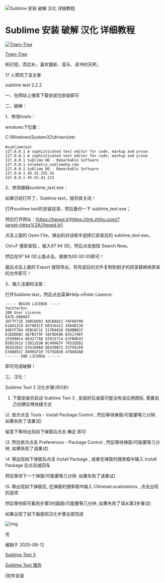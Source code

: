 ![Sublime 安装 破解 汉化 详细教程](https://pic3.zhimg.com/v2-20a8aa04657e88d889e19b89f2b4a3e8_1440w.jpg?source=172ae18b)

# Sublime 安装 破解 汉化 详细教程

[![Town-Tree](https://pic1.zhimg.com/v2-a89c28ae88cf502555bd3d1fb7a537ec_xs.jpg?source=172ae18b)](https://www.zhihu.com/people/luoyang97)

[Town-Tree](https://www.zhihu.com/people/luoyang97)

知已短，而后补。喜欢摄影、音乐、读书的天秤。

17 人赞同了该文章

sublime text 3.2.2

一、在网站上搜索下载安装包安装即可



二、破解：

1、修改hosts：

windows下位置：

C:\Windows\System32\drivers\etc

```text
#sublimetext　
127.0.0.1 A sophisticated text editor for code, markup and prose
127.0.0.1 A sophisticated text editor for code, markup and prose
127.0.0.1 Sublime HQ - Remarkable Software
127.0.0.1 telemetry.sublimehq.com
127.0.0.1 Sublime HQ - Remarkable Software
127.0.0.1 45.55.255.55
127.0.0.1 45.55.41.223
```



2、修改编辑sunlime_text.exe：

如果已经打开了，Sublime text，就将其关闭！

打开sunlime text的安装目录，然后备份一下 sublime_text.exe；

然后打开网址：[https://hexed.it](https://link.zhihu.com/?target=https%3A//hexed.it/)



点击上面的 Open File，弹出的对话框中选择已安装后的 sublime_text.exe。

Ctrl+F 搜索查找 ，输入97 94 0D，然后点击按钮 Search Now。

然后在97 94 0D上面点击，替换为00 00 00即可！

最后点击上面的 Export 按钮导出，将完成后的文件复制到刚才的目录替换掉原来的文件即可！



3、输入注册码注册：

打开Sublime text，然后点击菜单Help->Enter Lisence:

```text
----- BEGIN LICENSE -----
TwitterInc
200 User License
EA7E-890007
1D77F72E 390CDD93 4DCBA022 FAF60790
61AA12C0 A37081C5 D0316412 4584D136
94D7F7D4 95BC8C1C 527DA828 560BB037
D1EDDD8C AE7B379F 50C9D69D B35179EF
2FE898C4 8E4277A8 555CE714 E1FB0E43
D5D52613 C3D12E98 BC49967F 7652EED2
9D2D2E61 67610860 6D338B72 5CF95C69
E36B85CC 84991F19 7575D828 470A92AB
------ END LICENSE ------
```

即可完成破解！



三、汉化：

Sublime Text 3 汉化步骤(共5步)

1. 下载安装并启动 Sublime Text 3 , 安装好后桌面可能没有该应用图标, 需要自己创建应用快捷方式

\2. 依次点击 Tools - Install Package Control , 然后等待弹窗(可能要等几分钟, 如果失败了请重试)

留意下等待出现如下弹窗后点击 确定 即可

\3. 然后依次点击 Preferences - Package Control , 然后等待弹窗(可能要等几分钟, 如果失败了请重试)

\4. 等出现如下弹窗后点击 Install Package , 或者在弹窗的搜索框中输入 Install Package 后点击或回车

然后等待下一个弹窗(可能要等几分钟, 如果失败了请重试)

\5. 等出现如下弹窗后, 在弹窗的搜索框中输入 ChineseLocalizations , 点击出现的选项

然后等待即可看到步骤5的画面(可能要等几分钟, 如果失败了请从第3步重试)

如果出现了如下画面则汉化步骤全部完成

![img](https://pic4.zhimg.com/v2-6694b459019e14a3ce8b50c227b373ef_b.jpg)



完

编辑于 2020-08-12

[Sublime Text 3](https://www.zhihu.com/topic/20010253)

[Sublime Text 插件](https://www.zhihu.com/topic/20016812)

[软件安装